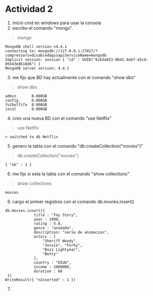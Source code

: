 # Actividad 2

1. Inicio cmd en windows para usar la consola
2. escribo el comando "mongo".
> mongo
```
MongoDB shell version v4.4.1
connecting to: mongodb://127.0.0.1:27017/?compressors=disabled&gssapiServiceName=mongodb
Implicit session: session { "id" : UUID("6c62e653-06d1-4eb7-a5cd-05b43e8b18d6") }
MongoDB server version: 4.4.1
```
3. me fijo que BD hay actualmente con el comando "show dbs"
> show dbs
```
admin       0.000GB
config      0.000GB
futbolfifa  0.000GB
local       0.000GB
```
4. creo una nueva BD con el comando "use Netflix"
> use Netflix
```
> switched to db Netflix
```
5. genero la tabla con el comando "db.createCollection("movies")"
> db.createCollection("movies")
```
{ "ok" : 1 }  
```
6. me fijo si esta la tabla con el comando "show collections"
> show collections
```
movies
```
6. cargo el primer registros con el comando db.movies.insert()  
```
db.movies.insert({  
             title : "Toy Story",  
             year : 1990,  
             rating : 5.0,  
             genre : "animada",  
             description: "serie de animacion",  
             actors : [  
                 "Sheriff Woody",  
                 "Jessie", "Forky",  
                 "Buzz Lightyear",  
                 "Betty"  
             ],  
             country : "EEUU",  
             income : 2000000,  
             duration : 60  
 })
WriteResult({ "nInserted" : 1 })
```

7.

